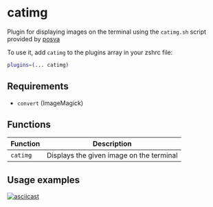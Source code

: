 # catimg

Plugin for displaying images on the terminal using the `catimg.sh` script
provided by [posva](https://github.com/posva/catimg)

To use it, add `catimg` to the plugins array in your zshrc file:

```zsh
plugins=(... catimg)
```

## Requirements

-   `convert` (ImageMagick)

## Functions

| Function | Description                              |
| -------- | ---------------------------------------- |
| `catimg` | Displays the given image on the terminal |

## Usage examples

[![asciicast](https://asciinema.org/a/204702.png)](https://asciinema.org/a/204702)
